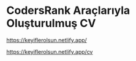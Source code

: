 # CodersRank Araçlarıyla Oluşturulmuş CV

https://keyiflerolsun.netlify.app/

https://keyiflerolsun.netlify.app/cv
